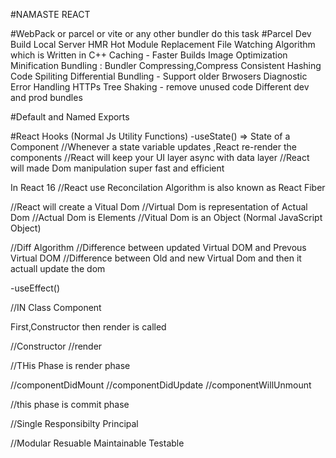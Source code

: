 #NAMASTE REACT

#WebPack or parcel or vite or any other bundler do this task
#Parcel
Dev Build
Local Server
HMR Hot Module Replacement
File Watching Algorithm which is Written in C++
Caching - Faster Builds
Image Optimization
Minification
Bundling : Bundler
Compressing,Compress
Consistent Hashing
Code Spiliting
Differential Bundling - Support older Brwosers
Diagnostic
Error Handling
HTTPs
Tree Shaking - remove unused code
Different dev and prod bundles

#Default and Named Exports

#React Hooks
(Normal Js Utility Functions)
-useState()
=> State of a Component
//Whenever a state variable updates ,React re-render the components
//React will keep your UI layer async with data layer
//React will made Dom manipulation super fast and efficient

In React 16
//React use Reconcilation Algorithm is also known as React Fiber

//React will create a Vitual Dom
//Virtual Dom is representation of Actual Dom
//Actual Dom is Elements
//Vitual Dom is an Object (Normal JavaScript Object)

//Diff Algorithm
//Difference between updated Virtual DOM and Prevous Virtual DOM
//Difference between Old and new Virtual Dom and then it actuall update the dom

-useEffect()

<!-- useEffect is used for SideEffect and
have 3 dependency array
1.no dependency array then it called on every render
2.Empty Dependency = [ ] => Only Initial render

3.Dependancy array = [name] => if name is changes it render  -->

//IN Class Component

First,Constructor
then render is called

//Constructor
//render

//THis Phase is render phase

//componentDidMount
//componentDidUpdate
//componentWillUnmount

//this phase is commit phase

//Single Responsibilty Principal

//Modular
Resuable
Maintainable
Testable
